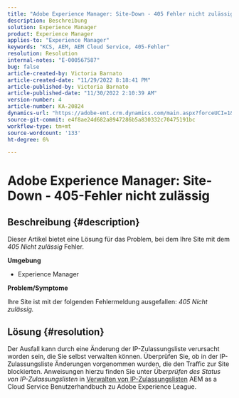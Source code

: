 ```yaml
---
title: "Adobe Experience Manager: Site-Down - 405 Fehler nicht zulässig"
description: Beschreibung
solution: Experience Manager
product: Experience Manager
applies-to: "Experience Manager"
keywords: "KCS, AEM, AEM Cloud Service, 405-Fehler"
resolution: Resolution
internal-notes: "E-000567587"
bug: false
article-created-by: Victoria Barnato
article-created-date: "11/29/2022 8:18:41 PM"
article-published-by: Victoria Barnato
article-published-date: "11/30/2022 2:10:39 AM"
version-number: 4
article-number: KA-20824
dynamics-url: "https://adobe-ent.crm.dynamics.com/main.aspx?forceUCI=1&pagetype=entityrecord&etn=knowledgearticle&id=964cb6ff-2270-ed11-9561-6045bd006a22"
source-git-commit: e4f8ae24d682a8947286b5a830332c70475191bc
workflow-type: tm+mt
source-wordcount: '133'
ht-degree: 6%

---
```


# Adobe Experience Manager: Site-Down - 405-Fehler nicht zulässig

## Beschreibung {#description}


Dieser Artikel bietet eine Lösung für das Problem, bei dem Ihre Site mit dem *405 Nicht zulässig* Fehler.

<b>Umgebung</b>

- Experience Manager


<b>Problem/Symptome</b>

Ihre Site ist mit der folgenden Fehlermeldung ausgefallen: *405 Nicht zulässig.*


## Lösung {#resolution}


Der Ausfall kann durch eine Änderung der IP-Zulassungsliste verursacht worden sein, die Sie selbst verwalten können. Überprüfen Sie, ob in der IP-Zulassungsliste Änderungen vorgenommen wurden, die den Traffic zur Site blockierten. Anweisungen hierzu finden Sie unter *Überprüfen des Status von IP-Zulassungslisten* in [Verwalten von IP-Zulassungslisten](https://experienceleague.adobe.com/docs/experience-manager-cloud-service/content/implementing/using-cloud-manager/ip-allow-lists/managing-ip-allow-lists.html?lang=en) AEM as a Cloud Service Benutzerhandbuch zu Adobe Experience League.
